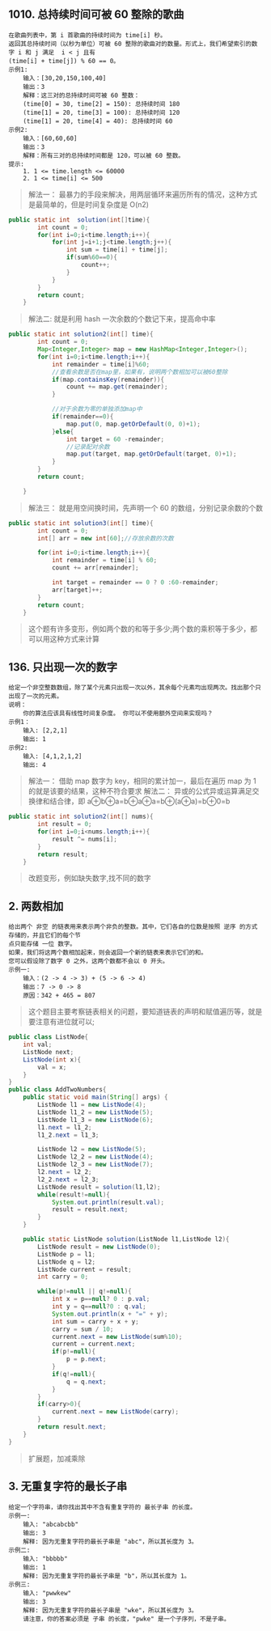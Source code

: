 ## 1010. 总持续时间可被 60 整除的歌曲

    在歌曲列表中，第 i 首歌曲的持续时间为 time[i] 秒。
    返回其总持续时间（以秒为单位）可被 60 整除的歌曲对的数量。形式上，我们希望索引的数字 i 和 j 满足  i < j 且有
    (time[i] + time[j]) % 60 == 0。
    示例1:
    	输入：[30,20,150,100,40]
    	输出：3
    	解释：这三对的总持续时间可被 60 整数：
    	(time[0] = 30, time[2] = 150): 总持续时间 180
    	(time[1] = 20, time[3] = 100): 总持续时间 120
    	(time[1] = 20, time[4] = 40): 总持续时间 60
    示例2:
    	输入：[60,60,60]
    	输出：3
    	解释：所有三对的总持续时间都是 120，可以被 60 整数。
    提示:
    	1. 1 <= time.length <= 60000
    	2. 1 <= time[i] <= 500

> 解法一：
> 最暴力的手段来解决，用两层循环来遍历所有的情况，这种方式是最简单的，但是时间复杂度是 O(n2)

```java
public static int  solution(int[]time){
		int count = 0;
		for(int i=0;i<time.length;i++){
			for(int j=i+1;j<time.length;j++){
				int sum = time[i] + time[j];
				if(sum%60==0){
					count++;
				}
			}
		}
		return count;
	}
```

> 解法二:
> 就是利用 hash 一次余数的个数记下来，提高命中率

```java
public static int solution2(int[] time){
		int count = 0;
		Map<Integer,Integer> map = new HashMap<Integer,Integer>();
		for(int i=0;i<time.length;i++){
			int remainder = time[i]%60;
			//查看余数是否在map里，如果有，说明两个数相加可以被60整除
			if(map.containsKey(remainder)){
				count += map.get(remainder);
			}

			//对于余数为零的单独添加map中
			if(remainder==0){
				map.put(0, map.getOrDefault(0, 0)+1);
			}else{
				int target = 60 -remainder;
				//记录配对余数
				map.put(target, map.getOrDefault(target, 0)+1);
			}
		}
		return count;

	}
```

> 解法三：
> 就是用空间换时间，先声明一个 60 的数组，分别记录余数的个数

```java
public static int solution3(int[] time){
		int count = 0;
		int[] arr = new int[60];//存放余数的次数

		for(int i=0;i<time.length;i++){
			int remainder = time[i] % 60;
			count += arr[remainder];

			int target = remainder == 0 ? 0 :60-remainder;
			arr[target]++;
		}
		return count;
	}
```

> 这个题有许多变形，例如两个数的和等于多少;两个数的乘积等于多少，都可以用这种方式来计算

## 136. 只出现一次的数字

    给定一个非空整数数组，除了某个元素只出现一次以外，其余每个元素均出现两次。找出那个只出现了一次的元素。
    说明：
    	你的算法应该具有线性时间复杂度。 你可以不使用额外空间来实现吗？
    示例1：
    	输入: [2,2,1]
    	输出: 1
    示例2:
    	输入: [4,1,2,1,2]
    	输出: 4

> 解法一：
> 借助 map 数字为 key，相同的累计加一，最后在遍历 map 为 1 的就是该要的结果，这种不符合要求
> 解法二：
> 异或的公式异或运算满足交换律和结合律，即 a⊕b⊕a=b⊕a⊕a=b⊕(a⊕a)=b⊕0=b

```java
public static int solution2(int[] nums){
		int result = 0;
		for(int i=0;i<nums.length;i++){
			result ^= nums[i];
		}
		return result;
	}
```

> 改题变形，例如缺失数字,找不同的数字

## 2. 两数相加

    给出两个 非空 的链表用来表示两个非负的整数。其中，它们各自的位数是按照 逆序 的方式存储的，并且它们的每个节
    点只能存储 一位 数字。
    如果，我们将这两个数相加起来，则会返回一个新的链表来表示它们的和。
    您可以假设除了数字 0 之外，这两个数都不会以 0 开头。
    示例一:
    	输入：(2 -> 4 -> 3) + (5 -> 6 -> 4)
    	输出：7 -> 0 -> 8
    	原因：342 + 465 = 807

> 这个题目主要考察链表相关的问题，要知道链表的声明和赋值遍历等，就是要注意有进位就可以;

```java
public class ListNode{
	int val;
	ListNode next;
	ListNode(int x){
		val = x;
	}
}
public class AddTwoNumbers{
	public static void main(String[] args) {
		ListNode l1 = new ListNode(4);
		ListNode l1_2 = new ListNode(5);
		ListNode l1_3 = new ListNode(6);
		l1.next = l1_2;
		l1_2.next = l1_3;

		ListNode l2 = new ListNode(5);
		ListNode l2_2 = new ListNode(4);
		ListNode l2_3 = new ListNode(7);
		l2.next = l2_2;
		l2_2.next = l2_3;
		ListNode result = solution(l1,l2);
		while(result!=null){
			System.out.println(result.val);
			result = result.next;
		}
	}

	public static ListNode solution(ListNode l1,ListNode l2){
		ListNode result = new ListNode(0);
		ListNode p = l1;
		ListNode q = l2;
		ListNode current = result;
		int carry = 0;

		while(p!=null || q!=null){
			int x = p==null? 0 : p.val;
			int y = q==null?0 : q.val;
			System.out.println(x + "=" + y);
			int sum = carry + x + y;
			carry = sum / 10;
			current.next = new ListNode(sum%10);
			current = current.next;
			if(p!=null){
				p = p.next;
			}
			if(q!=null){
				q = q.next;
			}
		}
		if(carry>0){
			current.next = new ListNode(carry);
		}
		return result.next;
	}
}
```

> 扩展题，加减乘除

## 3. 无重复字符的最长子串

    给定一个字符串，请你找出其中不含有重复字符的 最长子串 的长度。
    示例一:
    	输入: "abcabcbb"
    	输出: 3
    	解释: 因为无重复字符的最长子串是 "abc"，所以其长度为 3。
    示例二:
    	输入: "bbbbb"
    	输出: 1
    	解释: 因为无重复字符的最长子串是 "b"，所以其长度为 1。
    示例三:
    	输入: "pwwkew"
    	输出: 3
    	解释: 因为无重复字符的最长子串是 "wke"，所以其长度为 3。
    	请注意，你的答案必须是 子串 的长度，"pwke" 是一个子序列，不是子串。
